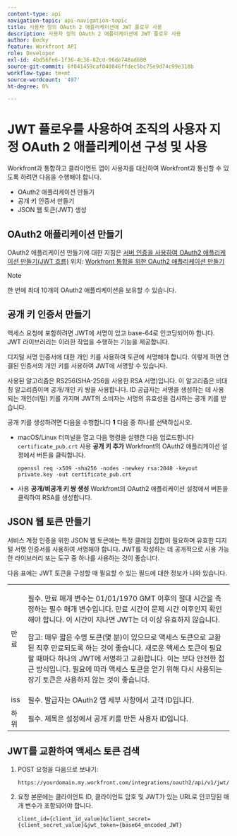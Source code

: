 ```yaml
---
content-type: api
navigation-topic: api-navigation-topic
title: 사용자 정의 OAuth 2 애플리케이션에 JWT 플로우 사용
description: 사용자 정의 OAuth 2 애플리케이션에 JWT 플로우 사용
author: Becky
feature: Workfront API
role: Developer
exl-id: 4bd56fe6-1f36-4c36-82cd-96de748ad680
source-git-commit: 6f041459caf040846ffdec5bc75e9d74c99e318b
workflow-type: tm+mt
source-wordcount: '497'
ht-degree: 0%

---
```


# JWT 플로우를 사용하여 조직의 사용자 지정 OAuth 2 애플리케이션 구성 및 사용

Workfront과 통합하고 클라이언트 앱이 사용자를 대신하여 Workfront과 통신할 수 있도록 하려면 다음을 수행해야 합니다.

* OAuth2 애플리케이션 만들기
* 공개 키 인증서 만들기
* JSON 웹 토큰(JWT) 생성

## OAuth2 애플리케이션 만들기

OAuth2 애플리케이션 만들기에 대한 지침은 [서버 인증을 사용하여 OAuth2 애플리케이션 만들기(JWT 흐름)](../../administration-and-setup/configure-integrations/create-oauth-application.md#create2) 위치: [Workfront 통합을 위한 OAuth2 애플리케이션 만들기](../../administration-and-setup/configure-integrations/create-oauth-application.md)

>[!NOTE]
>
>한 번에 최대 10개의 OAuth2 애플리케이션을 보유할 수 있습니다.

## 공개 키 인증서 만들기

액세스 요청에 포함하려면 JWT에 서명이 있고 base-64로 인코딩되어야 합니다. JWT 라이브러리는 이러한 작업을 수행하는 기능을 제공합니다.

디지털 서명 인증서에 대한 개인 키를 사용하여 토큰에 서명해야 합니다. 이렇게 하면 연결된 인증서의 개인 키를 사용하여 JWT에 서명할 수 있습니다.

사용된 알고리즘은 RS256(SHA-256을 사용한 RSA 서명)입니다. 이 알고리즘은 비대칭 알고리즘이며 공개/개인 키 쌍을 사용합니다. ID 공급자는 서명을 생성하는 데 사용되는 개인(비밀) 키를 가지며 JWT의 소비자는 서명의 유효성을 검사하는 공개 키를 받습니다.

공개 키를 생성하려면 다음을 수행합니다 **1** 다음 중 하나를 선택하십시오.

* macOS/Linux 터미널을 열고 다음 명령을 실행한 다음 업로드합니다 `certificate_pub.crt` 사용 **공개 키 추가** Workfront의 OAuth2 애플리케이션 설정에서 버튼을 클릭합니다.

  <!-- [Copy](javascript:void(0);) -->
  <pre><code>openssl req -x509 -sha256 -nodes -newkey rsa:2048 -keyout private.key -out certificate_pub.crt</code></pre>

* 사용 **공개/비공개 키 쌍 생성** Workfront의 OAuth2 애플리케이션 설정에서 버튼을 클릭하여 RSA를 생성합니다.

## JSON 웹 토큰 만들기

서비스 계정 인증을 위한 JSON 웹 토큰에는 특정 클레임 집합이 필요하며 유효한 디지털 서명 인증서를 사용하여 서명해야 합니다. JWT를 작성하는 데 공개적으로 사용 가능한 라이브러리 또는 도구 중 하나를 사용하는 것이 좋습니다.

다음 표에는 JWT 토큰을 구성할 때 필요할 수 있는 필드에 대한 정보가 나와 있습니다.

<table style="table-layout:auto"> 
 <col> 
 <col> 
 <tbody> 
  <tr> 
   <td role="rowheader">만료</td> 
   <td> <p>필수. 만료 매개 변수는 01/01/1970 GMT 이후의 절대 시간을 측정하는 필수 매개 변수입니다. 만료 시간이 문제 시간 이후인지 확인해야 합니다. 이 시간이 지나면 JWT는 더 이상 유효하지 않습니다. </p> <p>참고: 매우 짧은 수명 토큰(몇 분)이 있으므로 액세스 토큰으로 교환된 직후 만료되도록 하는 것이 좋습니다. 새로운 액세스 토큰이 필요할 때마다 하나의 JWT에 서명하고 교환합니다. 이는 보다 안전한 접근 방식입니다. 필요에 따라 액세스 토큰을 얻기 위해 다시 사용되는 장기 토큰은 사용하지 않는 것이 좋습니다.</p> </td> 
  </tr> 
  <tr> 
   <td role="rowheader">iss</td> 
   <td>필수. 발급자는 OAuth2 앱 세부 사항에서 고객 ID입니다.</td> 
  </tr> 
  <tr> 
   <td role="rowheader">하위</td> 
   <td>필수. 제목은 설정에서 공개 키를 만든 사용자 ID입니다.</td> 
  </tr> 
 </tbody> 
</table>

## JWT를 교환하여 액세스 토큰 검색

1. POST 요청을 다음으로 보내기:

   <!-- [Copy](javascript:void(0);) -->
   <pre><code>https://yourdomain.my.workfront.com/integrations/oauth2/api/v1/jwt/exchange</code></pre>

1. 요청 본문에는 클라이언트 ID, 클라이언트 암호 및 JWT가 있는 URL로 인코딩된 매개 변수가 포함되어야 합니다.

   <!-- [Copy](javascript:void(0);) -->
   <pre><code>client_id={client_id_value}&client_secret={client_secret_value}&jwt_token={base64_encoded_JWT}</code></pre>

 
